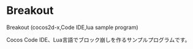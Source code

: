 Breakout
========

Breakout (cocos2d-x,Code IDE,lua sample program)

Cocos Code IDE、Lua言語でブロック崩しを作るサンプルプログラムです。
